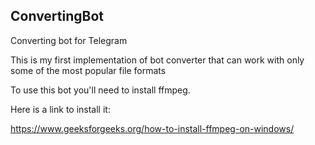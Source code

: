 ## ConvertingBot
Converting bot for Telegram

This is my first implementation of bot converter that can work with only some of the most popular file formats 

To use this bot you'll need to install ffmpeg.

Here is a link to install it: 

https://www.geeksforgeeks.org/how-to-install-ffmpeg-on-windows/